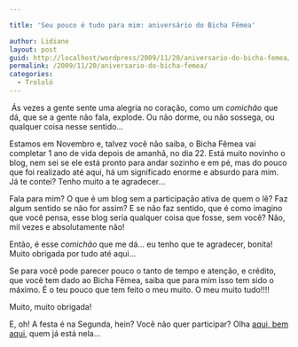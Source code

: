 ```yaml
---

title: 'Seu pouco é tudo para mim: aniversário do Bicha Fêmea'

author: Lidiane
layout: post
guid: http://localhost/wordpress/2009/11/20/aniversario-do-bicha-femea/
permalink: /2009/11/20/aniversario-do-bicha-femea/
categories:
  - Trololó
---
```

 Ás vezes a gente sente uma alegria no coração, como um _comichão_ que dá, que se a gente não fala, explode. Ou não dorme, ou não sossega, ou qualquer coisa nesse sentido…

Estamos em Novembro e, talvez você não saiba, o Bicha Fêmea vai completar 1 ano de vida depois de amanhã, no dia 22. Está muito novinho o blog, nem sei se ele está pronto para andar sozinho e em pé, mas do pouco que foi realizado até aqui, há um significado enorme e absurdo para mim. Já te contei? Tenho muito a te agradecer…

Fala para mim? O que é um blog sem a participação ativa de quem o lê? Faz algum sentido se não for assim? E se não faz sentido, que é como imagino que você pensa, esse blog seria qualquer coisa que fosse, sem você? Não, mil vezes e absolutamente não!

Então, é esse _comichão_ que me dá… eu tenho que te agradecer, bonita! Muito obrigada por tudo até aqui…

Se para você pode parecer pouco o tanto de tempo e atenção, e crédito, que você tem dado ao Bicha Fêmea, saiba que para mim isso tem sido o máximo. É o teu pouco que tem feito o meu muito. O meu muito tudo!!!!

Muito, muito obrigada!

E, oh! A festa é na Segunda, hein? Você não quer participar? Olha <a href="http://www.trololodemulher.com.br/2009/11/06/comemorao-vista-no-bicha-fmea/" target="_self">aqui, bem aqui</a>, quem já está nela&#8230;